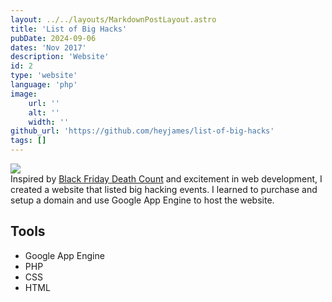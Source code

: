 ```yaml
---
layout: ../../layouts/MarkdownPostLayout.astro
title: 'List of Big Hacks'
pubDate: 2024-09-06
dates: 'Nov 2017'
description: 'Website'
id: 2
type: 'website'
language: 'php'
image:
    url: ''
    alt: ''
    width: ''
github_url: 'https://github.com/heyjames/list-of-big-hacks'
tags: []
---
```

<div class="image-container pt pb">
    <img src="/listofbighacks-01.jpg" />
</div>
Inspired by <a href="https://blackfridaydeathcount.com/" target="_blank" rel="noopener noreferrer">Black Friday Death Count</a> <i class="fas fa-external-link-alt"></i> and excitement in web development, I created a website that listed big hacking events. I learned to purchase and setup a domain and use Google App Engine to host the website.

## Tools
- Google App Engine
- PHP
- CSS
- HTML